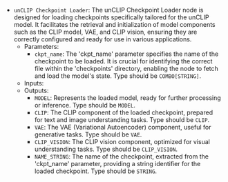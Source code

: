 - `unCLIP Checkpoint Loader`: The unCLIP Checkpoint Loader node is designed for loading checkpoints specifically tailored for the unCLIP model. It facilitates the retrieval and initialization of model components such as the CLIP model, VAE, and CLIP vision, ensuring they are correctly configured and ready for use in various applications.
    - Parameters:
        - `ckpt_name`: The 'ckpt_name' parameter specifies the name of the checkpoint to be loaded. It is crucial for identifying the correct file within the 'checkpoints' directory, enabling the node to fetch and load the model's state. Type should be `COMBO[STRING]`.
    - Inputs:
    - Outputs:
        - `MODEL`: Represents the loaded model, ready for further processing or inference. Type should be `MODEL`.
        - `CLIP`: The CLIP component of the loaded checkpoint, prepared for text and image understanding tasks. Type should be `CLIP`.
        - `VAE`: The VAE (Variational Autoencoder) component, useful for generative tasks. Type should be `VAE`.
        - `CLIP_VISION`: The CLIP vision component, optimized for visual understanding tasks. Type should be `CLIP_VISION`.
        - `NAME_STRING`: The name of the checkpoint, extracted from the 'ckpt_name' parameter, providing a string identifier for the loaded checkpoint. Type should be `STRING`.
